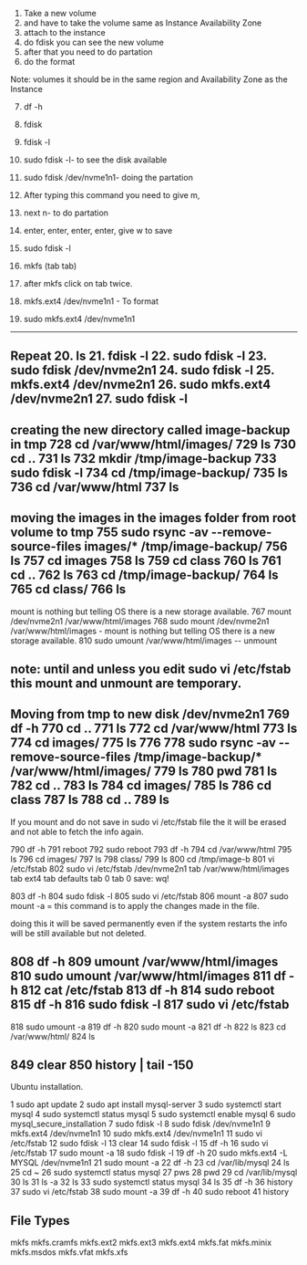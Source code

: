 1. Take a new volume
2. and have to take the volume same as Instance Availability Zone
3. attach to the instance
4. do fdisk you can see the new volume
5. after that you need to do partation 
6. do the format

Note: volumes it should be in the same region and Availability Zone as the Instance 

7. df -h
8. fdisk
9. fdisk -l
10. sudo fdisk -l- to see the disk available

11. sudo fdisk /dev/nvme1n1- doing the partation
12. After typing this command you need to give m, 
13. next n- to do partation
14. enter, enter, enter, enter, give w to save

15. sudo fdisk -l
16. mkfs (tab tab)
17. after mkfs click on tab twice.
  
18. mkfs.ext4 /dev/nvme1n1 - To format
19. sudo mkfs.ext4 /dev/nvme1n1
  --------------------
Repeat
20. ls
21. fdisk -l
22. sudo fdisk -l
23. sudo fdisk /dev/nvme2n1
24. sudo fdisk -l
25. mkfs.ext4 /dev/nvme2n1
26. sudo mkfs.ext4 /dev/nvme2n1
27. sudo fdisk -l
  -----------------------------
  creating the new directory called image-backup in tmp 
  728  cd /var/www/html/images/
  729  ls
  730  cd ..
  731  ls
  732  mkdir /tmp/image-backup
  733  sudo fdisk -l
  734  cd /tmp/image-backup/
  735  ls
  736  cd /var/www/html
  737  ls
 ------------------------------
 moving the images in the images folder from root volume to tmp 
  755  sudo rsync -av --remove-source-files images/* /tmp/image-backup/
  756  ls
  757  cd images
  758  ls
  759  cd class
  760  ls
  761  cd ..
  762  ls
  763  cd /tmp/image-backup/
  764  ls
  765  cd class/
  766  ls
  ----------------------------------
mount is nothing but telling OS there is a new storage available.
  767  mount /dev/nvme2n1 /var/www/html/images
  768  sudo mount /dev/nvme2n1 /var/www/html/images - mount is nothing but telling OS there is a new storage available.
  810  sudo umount /var/www/html/images -- unmount 

  note: until and unless you edit sudo vi /etc/fstab this mount and unmount are temporary.
----------------------------------------
Moving from tmp to new disk /dev/nvme2n1
  769  df -h
  770  cd ..
  771  ls
  772  cd /var/www/html
  773  ls
  774  cd images/
  775  ls
  776 
  778  sudo rsync -av --remove-source-files /tmp/image-backup/* /var/www/html/images/
  779  ls
  780  pwd
  781  ls
  782  cd ..
  783  ls
  784  cd images/
  785  ls
  786  cd class
  787  ls
  788  cd ..
  789  ls
  ----------------------
  If you mount and do not save in sudo vi /etc/fstab file the it will be erased and not able to
  fetch the info again.

  790  df -h
  791  reboot
  792  sudo reboot
  793  df -h
  794  cd /var/www/html
  795  ls
  796  cd images/
  797  ls
  798  class/
  799  ls
  800  cd /tmp/image-b
  801  vi /etc/fstab
  802  sudo vi /etc/fstab
/dev/nvme2n1 tab /var/www/html/images tab ext4 tab defaults tab 0 tab 0
save: wq!

  803  df -h
  804  sudo fdisk -l
  805  sudo vi /etc/fstab
  806  mount -a
  807  sudo mount -a = this command is to apply the changes made in the file.

  doing this it will be saved permanently even if the system restarts the info will be still 
 available but not deleted.

  808  df -h
  809  umount /var/www/html/images
  810  sudo umount /var/www/html/images
  811  df -h
  812  cat /etc/fstab
  813  df -h
  814  sudo reboot
  815  df -h
  816  sudo fdisk -l
  817  sudo vi /etc/fstab
  ----------------------
  818  sudo umount -a
  819  df -h
  820  sudo mount -a
  821  df -h
  822  ls
  823  cd /var/www/html/
  824  ls
  
  849  clear
  850  history | tail -150
  -----------------------


Ubuntu installation.


   1  sudo apt update 
    2  sudo apt install mysql-server
    3  sudo systemctl start mysql
    4  sudo systemctl status mysql
    5  sudo systemctl enable mysql
    6  sudo mysql_secure_installation
    7  sudo fdisk -l
    8  sudo fdisk /dev/nvme1n1
    9  mkfs.ext4 /dev/nvme1n1
   10  sudo mkfs.ext4 /dev/nvme1n1
   11  sudo vi /etc/fstab
   12  sudo fdisk -l
   13  clear
   14  sudo fdisk -l
   15  df -h
   16  sudo vi /etc/fstab
   17  sudo mount -a
   18  sudo fdisk -l
   19  df -h
   20  sudo mkfs.ext4 -L MYSQL  /dev/nvme1n1
   21  sudo mount -a
   22  df -h
   23  cd /var/lib/mysql
   24  ls
   25  cd ~
   26  sudo systemctl status mysql
   27  pws
   28  pwd
   29  cd /var/lib/mysql
   30  ls
   31  ls -a
   32  ls
   33  sudo systemctl status mysql
   34  ls
   35  df -h
   36  history
   37  sudo vi /etc/fstab
   38  sudo mount -a
   39  df -h
   40  sudo reboot
   41  history


## File Types

   mkfs         mkfs.cramfs  mkfs.ext2    mkfs.ext3    mkfs.ext4    mkfs.fat     mkfs.minix   mkfs.msdos   mkfs.vfat    mkfs.xfs

